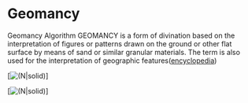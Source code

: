 # Geomancy
Geomancy Algorithm
GEOMANCY is a form of divination based on the interpretation of figures or patterns drawn on the ground or other flat surface by means of sand or similar granular materials. The term is also used for the interpretation of geographic features([encyclopedia](https://www.encyclopedia.com/philosophy-and-religion/other-religious-beliefs-and-general-terms/miscellaneous-religion/geomancy))

[![(N|solid)](,https://upload.wikimedia.org/wikipedia/commons/a/ad/Geomantic_housechart.svg)]


[![(N|solid)](https://images.squarespace-cdn.com/content/v1/5859c8c603596e40874b984a/1578281775652-R7KQDME26QIAPP9IA9CE/ke17ZwdGBToddI8pDm48kB1nek-r9_fKmttojQdT0o1Zw-zPPgdn4jUwVcJE1ZvWQUxwkmyExglNqGp0IvTJZUJFbgE-7XRK3dMEBRBhUpxkmcCFddqaYICggqibSGl5UuaPblmPWdOXCh0RTRmTcvZAWJrb_MaYEBMvE196V5I/image1.png)]


